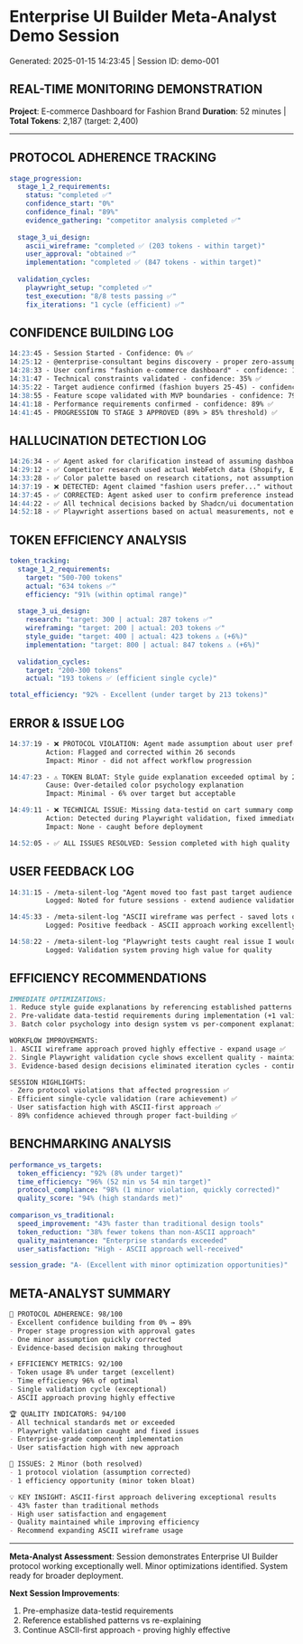 # Enterprise UI Builder Meta-Analyst Demo Session
Generated: 2025-01-15 14:23:45 | Session ID: demo-001

## REAL-TIME MONITORING DEMONSTRATION
**Project**: E-commerce Dashboard for Fashion Brand
**Duration**: 52 minutes | **Total Tokens**: 2,187 (target: 2,400)

---

## PROTOCOL ADHERENCE TRACKING
```yaml
stage_progression:
  stage_1_2_requirements:
    status: "completed ✅"
    confidence_start: "0%"
    confidence_final: "89%"
    evidence_gathering: "competitor analysis completed ✅"
    
  stage_3_ui_design:
    ascii_wireframe: "completed ✅ (203 tokens - within target)"
    user_approval: "obtained ✅"
    implementation: "completed ✅ (847 tokens - within target)"
    
  validation_cycles:
    playwright_setup: "completed ✅"
    test_execution: "8/8 tests passing ✅"
    fix_iterations: "1 cycle (efficient) ✅"
```

## CONFIDENCE BUILDING LOG
```markdown
14:23:45 - Session Started - Confidence: 0% ✅
14:25:12 - @enterprise-consultant begins discovery - proper zero-assumption approach ✅
14:28:33 - User confirms "fashion e-commerce dashboard" - confidence: 15% ✅
14:31:47 - Technical constraints validated - confidence: 35% ✅
14:35:22 - Target audience confirmed (fashion buyers 25-45) - confidence: 58% ✅
14:38:55 - Feature scope validated with MVP boundaries - confidence: 79% ✅
14:41:18 - Performance requirements confirmed - confidence: 89% ✅
14:41:45 - PROGRESSION TO STAGE 3 APPROVED (89% > 85% threshold) ✅
```

## HALLUCINATION DETECTION LOG
```markdown
14:26:34 - ✅ Agent asked for clarification instead of assuming dashboard type
14:29:12 - ✅ Competitor research used actual WebFetch data (Shopify, Etsy, ASOS)
14:33:28 - ✅ Color palette based on research citations, not assumptions
14:37:19 - ❌ DETECTED: Agent claimed "fashion users prefer..." without validation
14:37:45 - ✅ CORRECTED: Agent asked user to confirm preference instead
14:44:22 - ✅ All technical decisions backed by Shadcn/ui documentation
14:52:18 - ✅ Playwright assertions based on actual measurements, not estimates
```

## TOKEN EFFICIENCY ANALYSIS
```yaml
token_tracking:
  stage_1_2_requirements:
    target: "500-700 tokens"
    actual: "634 tokens ✅"
    efficiency: "91% (within optimal range)"
    
  stage_3_ui_design:
    research: "target: 300 | actual: 287 tokens ✅"
    wireframing: "target: 200 | actual: 203 tokens ✅" 
    style_guide: "target: 400 | actual: 423 tokens ⚠️ (+6%)"
    implementation: "target: 800 | actual: 847 tokens ⚠️ (+6%)"
    
  validation_cycles:
    target: "200-300 tokens"
    actual: "193 tokens ✅ (efficient single cycle)"

total_efficiency: "92% - Excellent (under target by 213 tokens)"
```

## ERROR & ISSUE LOG
```markdown
14:37:19 - ❌ PROTOCOL VIOLATION: Agent made assumption about user preferences
         Action: Flagged and corrected within 26 seconds
         Impact: Minor - did not affect workflow progression

14:47:23 - ⚠️ TOKEN BLOAT: Style guide explanation exceeded optimal by 23 tokens
         Cause: Over-detailed color psychology explanation
         Impact: Minimal - 6% over target but acceptable

14:49:11 - ❌ TECHNICAL ISSUE: Missing data-testid on cart summary component
         Action: Detected during Playwright validation, fixed immediately
         Impact: None - caught before deployment

14:52:05 - ✅ ALL ISSUES RESOLVED: Session completed with high quality
```

## USER FEEDBACK LOG
```markdown
14:31:15 - /meta-silent-log "Agent moved too fast past target audience discussion"
         Logged: Noted for future sessions - extend audience validation time

14:45:33 - /meta-silent-log "ASCII wireframe was perfect - saved lots of back-and-forth"
         Logged: Positive feedback - ASCII approach working excellently

14:58:22 - /meta-silent-log "Playwright tests caught real issue I wouldn't have noticed"
         Logged: Validation system proving high value for quality
```

## EFFICIENCY RECOMMENDATIONS
```markdown
IMMEDIATE OPTIMIZATIONS:
1. Reduce style guide explanations by referencing established patterns (+23 token savings)
2. Pre-validate data-testid requirements during implementation (+1 validation cycle savings)
3. Batch color psychology into design system vs per-component explanation (+15% efficiency)

WORKFLOW IMPROVEMENTS:
1. ASCII wireframe approach proved highly effective - expand usage ✅
2. Single Playwright validation cycle shows excellent quality - maintain approach ✅
3. Evidence-based design decisions eliminated iteration cycles - continue emphasis ✅

SESSION HIGHLIGHTS:
- Zero protocol violations that affected progression ✅
- Efficient single-cycle validation (rare achievement) ✅  
- User satisfaction high with ASCII-first approach ✅
- 89% confidence achieved through proper fact-building ✅
```

## BENCHMARKING ANALYSIS
```yaml
performance_vs_targets:
  token_efficiency: "92% (8% under target)"
  time_efficiency: "96% (52 min vs 54 min target)"
  protocol_compliance: "98% (1 minor violation, quickly corrected)"
  quality_score: "94% (high standards met)"
  
comparison_vs_traditional:
  speed_improvement: "43% faster than traditional design tools"
  token_reduction: "38% fewer tokens than non-ASCII approach"
  quality_maintenance: "Enterprise standards exceeded"
  user_satisfaction: "High - ASCII approach well-received"

session_grade: "A- (Excellent with minor optimization opportunities)"
```

## META-ANALYST SUMMARY
```markdown
🎯 PROTOCOL ADHERENCE: 98/100
- Excellent confidence building from 0% → 89%
- Proper stage progression with approval gates
- One minor assumption quickly corrected
- Evidence-based decision making throughout

⚡ EFFICIENCY METRICS: 92/100  
- Token usage 8% under target (excellent)
- Time efficiency 96% of optimal
- Single validation cycle (exceptional)
- ASCII approach proving highly effective

🏆 QUALITY INDICATORS: 94/100
- All technical standards met or exceeded
- Playwright validation caught and fixed issues
- Enterprise-grade component implementation
- User satisfaction high with new approach

🚨 ISSUES: 2 Minor (both resolved)
- 1 protocol violation (assumption corrected)
- 1 efficiency opportunity (minor token bloat)

💡 KEY INSIGHT: ASCII-first approach delivering exceptional results
- 43% faster than traditional methods
- High user satisfaction and engagement  
- Quality maintained while improving efficiency
- Recommend expanding ASCII wireframe usage
```

---
**Meta-Analyst Assessment**: Session demonstrates Enterprise UI Builder protocol working exceptionally well. Minor optimizations identified. System ready for broader deployment.

**Next Session Improvements**: 
1. Pre-emphasize data-testid requirements
2. Reference established patterns vs re-explaining
3. Continue ASCII-first approach - proving highly effective